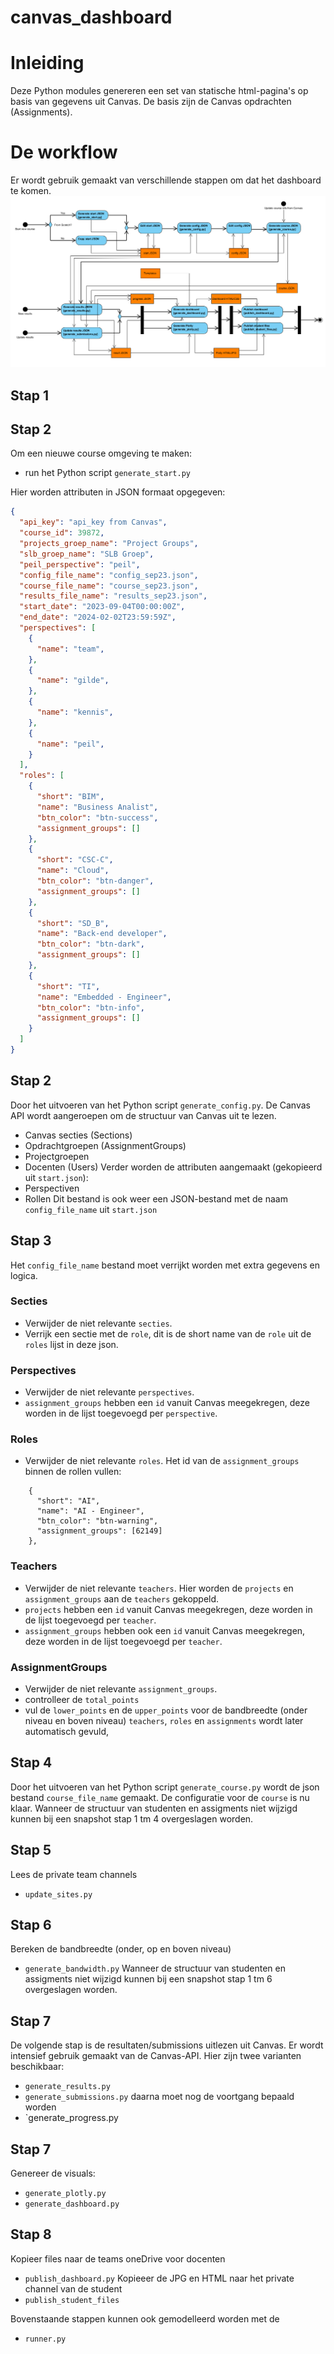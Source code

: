 # canvas_dashboard
# Inleiding
Deze Python modules genereren een set van statische html-pagina's op basis van gegevens uit Canvas. De basis zijn de Canvas opdrachten (Assignments).
# De workflow
Er wordt gebruik gemaakt van verschillende stappen om dat het dashboard te komen.
![Activity Diagram](dashboard.png)
## Stap 1
## Stap 2
Om een nieuwe course omgeving te maken:
- run het Python script `generate_start.py`

Hier worden attributen in JSON formaat opgegeven:
```json 
{
  "api_key": "api_key from Canvas",
  "course_id": 39872,
  "projects_groep_name": "Project Groups",
  "slb_groep_name": "SLB Groep",
  "peil_perspective": "peil",
  "config_file_name": "config_sep23.json",
  "course_file_name": "course_sep23.json",
  "results_file_name": "results_sep23.json",
  "start_date": "2023-09-04T00:00:00Z",
  "end_date": "2024-02-02T23:59:59Z",
  "perspectives": [
    {
      "name": "team",
    },
    {
      "name": "gilde",
    },
    {
      "name": "kennis",
    },
    {
      "name": "peil",
    }
  ],
  "roles": [
    {
      "short": "BIM",
      "name": "Business Analist",
      "btn_color": "btn-success",
      "assignment_groups": []
    },
    {
      "short": "CSC-C",
      "name": "Cloud",
      "btn_color": "btn-danger",
      "assignment_groups": []
    },
    {
      "short": "SD_B",
      "name": "Back-end developer",
      "btn_color": "btn-dark",
      "assignment_groups": []
    },
    {
      "short": "TI",
      "name": "Embedded - Engineer",
      "btn_color": "btn-info",
      "assignment_groups": []
    }
  ]
}
```
## Stap 2
Door het uitvoeren van het Python script `generate_config.py`. De Canvas API wordt aangeroepen om de structuur van Canvas uit te lezen.
- Canvas secties (Sections)
- Opdrachtgroepen (AssignmentGroups)
- Projectgroepen 
- Docenten (Users)
Verder worden de attributen aangemaakt (gekopieerd uit `start.json`):
- Perspectiven
- Rollen
Dit bestand is ook weer een JSON-bestand met de naam `config_file_name` uit `start.json`
## Stap 3
Het `config_file_name` bestand moet verrijkt worden met extra gegevens en logica.
### Secties
- Verwijder de niet relevante `secties`.
- Verrijk een sectie met de `role`, dit is de short name van de `role` uit de `roles` lijst in deze json.
### Perspectives
- Verwijder de niet relevante `perspectives`.
- `assignment_groups` hebben een `id` vanuit Canvas meegekregen, deze worden in de lijst toegevoegd per `perspective`.
### Roles
- Verwijder de niet relevante `roles`.
Het id van de `assignment_groups` binnen de rollen vullen:
```
    {
      "short": "AI",
      "name": "AI - Engineer",
      "btn_color": "btn-warning",
      "assignment_groups": [62149]
    },
```
### Teachers
- Verwijder de niet relevante `teachers`.
Hier worden de `projects` en `assignment_groups` aan de `teachers` gekoppeld. 
- `projects` hebben een `id` vanuit Canvas meegekregen, deze worden in de lijst toegevoegd per `teacher`.
- `assignment_groups` hebben ook een `id` vanuit Canvas meegekregen, deze worden in de lijst toegevoegd per `teacher`.
### AssignmentGroups
- Verwijder de niet relevante `assignment_groups`.
- controlleer de `total_points`
- vul de `lower_points` en de `upper_points` voor de bandbreedte (onder niveau en boven niveau)
  `teachers`, `roles` en `assignments` wordt later automatisch gevuld, 
## Stap 4
Door het uitvoeren van het Python script `generate_course.py` wordt de json bestand `course_file_name` gemaakt. De configuratie voor de `course` is nu klaar. Wanneer de structuur van studenten en assigments niet wijzigd kunnen bij een snapshot stap 1 tm 4 overgeslagen worden.
## Stap 5
Lees de private team channels
- `update_sites.py`
## Stap 6
Bereken de bandbreedte (onder, op en boven niveau)
- `generate_bandwidth.py`
Wanneer de structuur van studenten en assigments niet wijzigd kunnen bij een snapshot stap 1 tm 6 overgeslagen worden.
## Stap 7
De volgende stap is de resultaten/submissions uitlezen uit Canvas. Er wordt intensief gebruik gemaakt van de Canvas-API. Hier zijn twee varianten beschikbaar:
- `generate_results.py`
- `generate_submissions.py`
daarna moet nog de voortgang bepaald worden
- `generate_progress.py
## Stap 7
Genereer de visuals:
- `generate_plotly.py`
- `generate_dashboard.py`
## Stap 8
Kopieer files naar de teams oneDrive voor docenten
- `publish_dashboard.py`
Kopieeer de JPG en HTML naar het private channel van de student
- `publish_student_files`

Bovenstaande stappen kunnen ook gemodelleerd worden met de 
- `runner.py`
